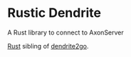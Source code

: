 # Rustic Dendrite

A Rust library to connect to AxonServer

[Rust](https://www.rust-lang.org) sibling of [dendrite2go](https://github.com/dendrite2go). 